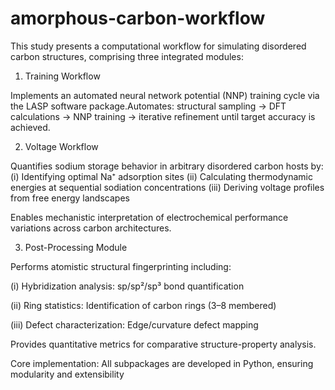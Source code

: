 # amorphous-carbon-workflow
This study presents a computational workflow for simulating disordered carbon structures, comprising three integrated modules:

1. Training Workflow

Implements an automated neural network potential (NNP) training cycle via the LASP software package.Automates: structural sampling → DFT calculations → NNP training → iterative refinement until target accuracy is achieved.

2. Voltage Workflow

Quantifies sodium storage behavior in arbitrary disordered carbon hosts by:
(i) Identifying optimal Na⁺ adsorption sites
(ii) Calculating thermodynamic energies at sequential sodiation concentrations
(iii) Deriving voltage profiles from free energy landscapes

Enables mechanistic interpretation of electrochemical performance variations across carbon architectures.

3. Post-Processing Module

Performs atomistic structural fingerprinting including:

(i) Hybridization analysis: sp/sp²/sp³ bond quantification

(ii) Ring statistics: Identification of carbon rings (3–8 membered)

(iii) Defect characterization: Edge/curvature defect mapping

Provides quantitative metrics for comparative structure-property analysis.

Core implementation: All subpackages are developed in Python, ensuring modularity and extensibility
